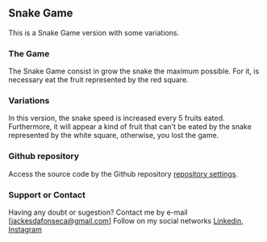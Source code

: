 ## Snake Game

This is a Snake Game version with some variations.

### The Game

The Snake Game consist in grow the snake the maximum possible. For it, is necessary eat the fruit represented by the red square.

### Variations

In this version, the snake speed is increased every 5 fruits eated. Furthermore, it will appear a kind of fruit that can't be eated by the snake represented by the white square, otherwise, you lost the game. 

### Github repository

Access the source code by the Github repository [repository settings](https://github.com/jackesfonseca/snake-game/settings/pages).

### Support or Contact

Having any doubt or sugestion? Contact me by e-mail [jackesdafonseca@gmail.com]
Follow on my social networks [Linkedin](https://www.linkedin.com/in/jackes-fonseca-711015152/), [Instagram](https://www.instagram.com/jackes_fonseca/)
